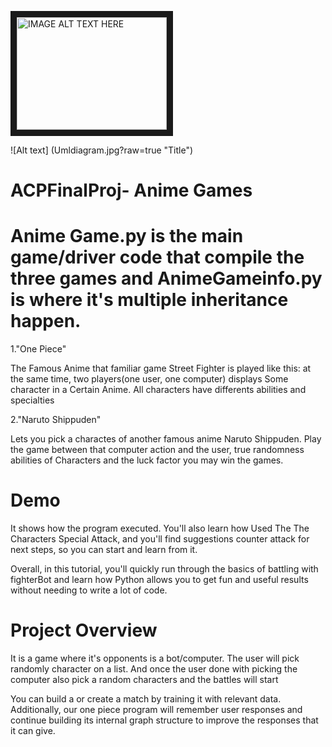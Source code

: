 <a href="http://www.youtube.com/watch?feature=player_embedded&v=CUDCgZ008dY
" target="_blank"><img src="http://img.youtube.com/vi/CUDCgZ008dY/0.jpg" 
alt="IMAGE ALT TEXT HERE" width="240" height="180" border="10" /></a>

![Alt text] (Umldiagram.jpg?raw=true "Title")

# ACPFinalProj- Anime Games
# Anime Game.py is the main game/driver code that compile the three games and AnimeGameinfo.py is where it's multiple inheritance happen.

1."One Piece"

 The Famous Anime that familiar game Street Fighter  is played like this: at the same time, two players(one user, one computer) displays Some character in a Certain Anime. All characters have differents abilities and specialties

2."Naruto Shippuden"

 Lets you pick a charactes of another famous anime Naruto Shippuden. Play the game between that computer action and the user,  true randomness abilities of Characters and the luck factor you may win the games.

# Demo


It shows how the program executed. You'll also learn how Used The The Characters Special Attack, and you'll find suggestions counter attack for next steps, so you can start and learn from it.

Overall, in this tutorial, you'll quickly run through the basics of battling with fighterBot and learn how Python allows you to get fun and useful results without needing to write a lot of code.


# Project Overview

It is a game where it's opponents is a bot/computer. The user will pick randomly character on a list. And once the user done with picking the computer also pick a random characters and the battles will start

You can build a or create a match by training it with relevant data. Additionally, our one piece program will remember user responses and continue building its internal graph structure to improve the responses that it can give.

